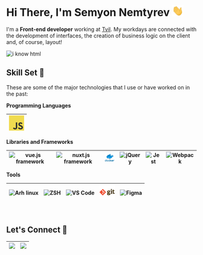 
<h1>Hi There, I'm Semyon Nemtyrev <img  src="https://raw.githubusercontent.com/ABSphreak/ABSphreak/master/gifs/Hi.gif" width="30px"></h1>

I'm a **Front-end developer** working at [Tvil](https://tvil.ru/). My workdays are connected with the development of interfaces, the creation of business logic on the client and, of course, layout!

<img width="500" height="600" alt="i know html" src="https://i.pinimg.com/736x/f4/b3/f3/f4b3f3f0d59c720a032cde1b27862c9c.jpg" />


## Skill Set :muscle:

These are some of the major technologies that I use or have worked on in the past:

**Programming Languages**

<img alt="JS" title="JavaScript" width="40px" src="https://raw.githubusercontent.com/github/explore/master/topics/javascript/javascript.png">|
|--|

**Libraries and Frameworks**

<img title="Vue" alt="vue.js framework" width="40px" src="https://www.vectorlogo.zone/logos/vuejs/vuejs-icon.svg">|<img title="Nuxt" alt="nuxt.js framework" width="40px" src="https://www.vectorlogo.zone/logos/nuxtjs/nuxtjs-icon.svg">|<img title="Docker" alt="Docker" width="40px" src="https://raw.githubusercontent.com/github/explore/master/topics/docker/docker.png">|<img title="jQuery" alt="jQuery" width="40px" src="https://www.vectorlogo.zone/logos/jquery/jquery-icon.svg">|<img title="Jest" alt="Jest" width="40px" src="https://www.vectorlogo.zone/logos/jestjsio/jestjsio-icon.svg">|<img title="Webpack" alt="Webpack" width="40px" src="https://www.vectorlogo.zone/logos/js_webpack/js_webpack-icon.svg">
|--|--|--|--|--|--|

**Tools**

<img title="Arh linux" alt="Arh linux" width="40px" src="https://www.vectorlogo.zone/logos/archlinux/archlinux-icon.svg">|<img title="ZSH" alt="ZSH" width="40px" src="https://s3.amazonaws.com/ohmyzsh/oh-my-zsh-logo.png">|<img title="VS Code" alt="VS Code" width="40px" src="https://img.icons8.com/fluent/48/000000/visual-studio-code-2019.png">|<img title="git" alt="git" width="40px" src="https://raw.githubusercontent.com/github/explore/master/topics/git/git.png">|<img title="Figma" alt="Figma" width="40px" src="https://www.vectorlogo.zone/logos/figma/figma-icon.svg">
|--|--|--|--|--|
<br>


## Let's Connect :handshake:

<a href="https://www.linkedin.com/in/semen-nemtirev-7a6851207/"><img src="https://cdn2.iconfinder.com/data/icons/social-media-2285/512/1_Linkedin_unofficial_colored_svg-128.png" width="40"></a>|<a href="https://t.me/Batyodie"><img src="https://www.vectorlogo.zone/logos/telegram/telegram-icon.svg" width="40"></a>
|--|--|
